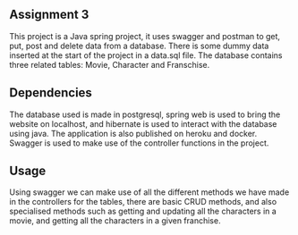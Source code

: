 ## Assignment 3
This project is a Java spring project, it uses swagger and postman to get, put, post and delete data from a database. There is some dummy data inserted at the start of the project in a data.sql file. The database contains three related tables: Movie, Character and Franschise.

## Dependencies
The database used is made in postgresql, spring web is used to bring the website on localhost, and hibernate is used to interact with the database using java. The application is also published on heroku and docker. Swagger is used to make use of the controller functions in the project.

## Usage
Using swagger we can make use of all the different methods we have made in the controllers for the tables, there are basic CRUD methods, and also specialised methods such as getting and updating all the characters in a movie, and getting all the characters in a given franchise. 
